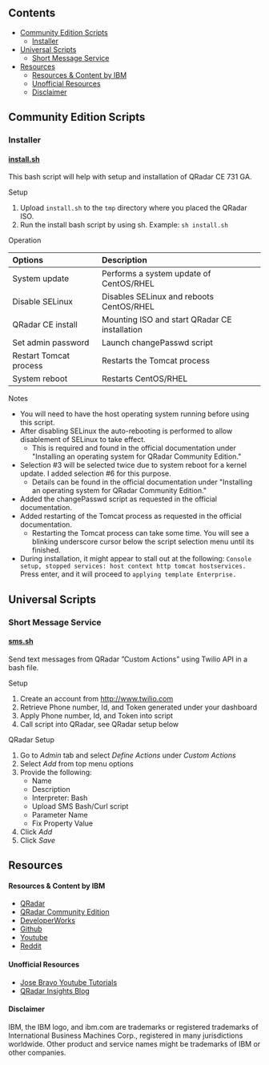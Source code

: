 
## Contents
- [Community Edition Scripts](#community-edition-scripts)
  * [Installer](#installer)
- [Universal Scripts](#universal-scripts)
  * [Short Message Service](#short-message-service)
- [Resources](#resources)
    + [Resources & Content by IBM](#resources---content-by-ibm)
    + [Unofficial Resources](#unofficial-resources)
    + [Disclaimer](#disclaimer)


## Community Edition Scripts

### Installer

#### [install.sh](https://github.com/josh-morin/qradar/blob/master/scripts/install.sh)
This bash script will help with setup and installation of QRadar CE 731 GA. 


Setup
1. Upload `install.sh` to the `tmp` directory where you placed the QRadar ISO. 
2. Run the install bash script by using sh. Example: `sh install.sh`

Operation

| Options | Description |
| :--- | :--- |
| System update | Performs a system update of CentOS/RHEL | 
| Disable SELinux | Disables SELinux and reboots CentOS/RHEL |
| QRadar CE install | Mounting ISO and start QRadar CE installation | 
| Set admin password | Launch changePasswd script |
| Restart Tomcat process | Restarts the Tomcat process |
| System reboot | Restarts CentOS/RHEL |

Notes
* You will need to have the host operating system running before using this script. 
* After disabling SELinux the auto-rebooting is performed to allow disablement of SELinux to take effect. 
  - This is required and found in the official documentation under "Installing an operating system for QRadar Community Edition."
* Selection #3 will be selected twice due to system reboot for a kernel update. I added selection #6 for this purpose. 
  - Details can be found in the official documentation under "Installing an operating system for QRadar Community Edition."
* Added the changePasswd script as requested in the official documentation. 
* Added restarting of the Tomcat process as requested in the official documentation. 
  - Restarting the Tomcat process can take some time. You will see a blinking underscore cursor below the script selection menu until its finished. 
* During installation, it might appear to stall out at the following: `Console setup, stopped services: host context http tomcat hostservices.`  Press enter, and it will proceed to `applying template Enterprise.`  


## Universal Scripts

### Short Message Service

#### [sms.sh](https://github.com/josh-morin/qradar/blob/master/scripts/sms.sh)
Send text messages from QRadar ”Custom Actions” using Twilio API in a bash file. 

Setup
1. Create an account from http://www.twilio.com
2. Retrieve Phone number, Id, and Token generated under your dashboard
3. Apply Phone number, Id, and Token into script
4. Call script into QRadar, see QRadar setup below

QRadar Setup
1. Go to _Admin_ tab and select _Define Actions_ under _Custom Actions_
2. Select _Add_ from top menu options
3. Provide the following:
   * Name
   * Description
   * Interpreter: Bash
   * Upload SMS Bash/Curl script
   * Parameter Name
   * Fix Property Value
4. Click _Add_
5. Click _Save_


## Resources

#### Resources & Content by IBM
* [QRadar](https://www.ibm.com/us-en/marketplace/ibm-qradar-siem)
* [QRadar Community Edition](https://developer.ibm.com/qradar/ce/)
* [DeveloperWorks](https://ibm.biz/qradarforums)
* [Github](https://github.com/ibm-security-intelligence)
* [Youtube](https://www.youtube.com/user/IBMSecuritySupport)
* [Reddit](https://www.reddit.com/r/QRadar/)

#### Unofficial Resources
* [Jose Bravo Youtube Tutorials](https://www.youtube.com/user/jbravovideos)
* [QRadar Insights Blog](https://qradarinsights.com/)

#### Disclaimer
IBM, the IBM logo, and ibm.com are trademarks or registered trademarks of International Business Machines Corp., registered in many jurisdictions worldwide. Other product and service names might be trademarks of IBM or other companies.
